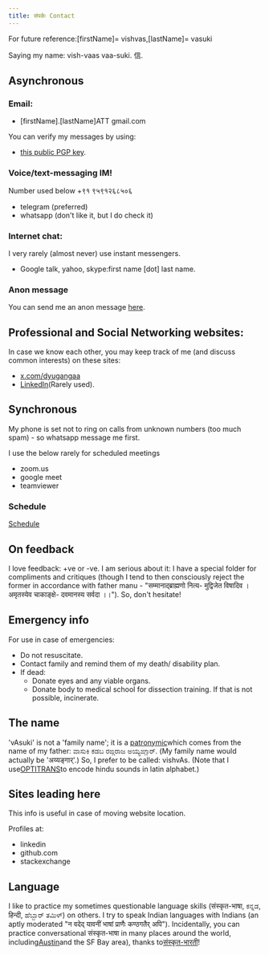 ```yaml
---
title: संपर्कः Contact
---
```


For future reference:\[firstName\]= vishvas,\[lastName\]= vasuki

Saying my name: vish-vaas vaa-suki. 信.

## Asynchronous
### Email:

- \[firstName\].\[lastName\]ATT gmail.com

You can verify my messages by using:
- [this public PGP key](https://keybase.io/vvasuki/pgp_keys.asc?fingerprint=1e8b3e346bd2d91b394bd6a9483963b3ff487bfb).  

### Voice/text-messaging IM!
Number used below +९१ ९५९१२६८५०६

- telegram (preferred)
- whatsapp (don't like it, but I do check it)

### Internet chat:

I very rarely (almost never) use instant messengers.

- Google talk, yahoo, skype:first name \[dot\] last name.

### Anon message
You can send me an anon message [here](https://rebrand.ly/anon_to_vishvas).

## Professional and Social Networking websites:

In case we know each other, you may keep track of me (and discuss common interests) on these sites:

- [x.com/dyugangaa](http://x.com/dyugangaa)
- [LinkedIn](http://www.linkedin.com/in/vishvas)(Rarely used).

## Synchronous
My phone is set not to ring on calls from unknown numbers (too much spam) - so whatsapp message me first.

I use the below rarely for scheduled meetings

- zoom.us
- google meet
- teamviewer


### Schedule

[Schedule](http://www.google.com/calendar/embed?src=5k8q0obiess9hcjdi9hi22e5qs%40group.calendar.google.com&ctz=America/Chicago)


## On feedback
I love feedback: +ve or -ve. I am serious about it: I have a special folder for compliments and critiques (though I tend to then consciously reject the former in accordance with father manu - "सम्मानाद्ब्राह्मणो नित्य- मुद्विजेत विषादिव । अमृतस्येव चाकाङ्क्षे- दवमानस्य सर्वदा ।।"). So, don't hesitate!

## Emergency info
For use in case of emergencies:
- Do not resuscitate.
- Contact family and remind them of my death/ disability plan.
- If dead:
  - Donate eyes and any viable organs.
  - Donate body to medical school for dissection training. If that is not possible, incinerate.


## The name
'vAsuki' is not a 'family name'; it is a [patronymic](http://en.wikipedia.org/wiki/Patronymic)which comes from the name of my father: ವಾಸುಕಿ ಕಡಬ ರಙ್ಗರಾಜ ಅಯ್ಯಙ್ಗಾರ್. (My family name would actually be 'अय्यङ्गार्'.) So, I prefer to be called: vishvAs. (Note that I use[OPTITRANS](https://sanskrit-coders.github.io/input/optitrans/)to encode hindu sounds in latin alphabet.)

## Sites leading here
This info is useful in case of moving website location.

Profiles at:

- linkedin
- github.com
- stackexchange

## Language

I like to practice my sometimes questionable language skills (संस्कृत-भाषा, ಕನ್ನಡ, हिन्दी, ಹೆಬ್ಬಾರ್ ತಮಿಳ್) on others. I try to speak Indian languages with Indians (an aptly moderated "न वदेद् यावनीं भाषां प्राणैः कण्ठगतैर् अपि"). Incidentally, you can practice conversational संस्कृत-भाषा in many places around the world, including[Austin](http://www.google.com/url?q=http%3A%2F%2Fwww.facebook.com%2Fgroup.php%3Fgid%3D258123070220&sa=D&sntz=1&usg=AFQjCNGJI0Gi3I5wndPIaMKZjAVvlRJUAw)and the SF Bay area), thanks to[संस्कृत-भारती](http://samskritabharati.org)!
